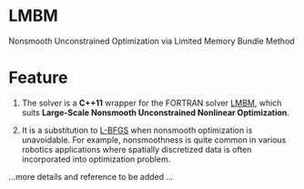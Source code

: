 # LMBM
Nonsmooth Unconstrained Optimization via Limited Memory Bundle Method

# Feature

1. The solver is a __C++11__ wrapper for the FORTRAN solver [LMBM](https://link.springer.com/article/10.1007/s10107-006-0728-2), which suits __Large-Scale Nonsmooth Unconstrained Nonlinear Optimization__.

2. It is a substitution to [L-BFGS](https://github.com/ZJU-FAST-Lab/LBFGS-Lite) when nonsmooth optimization is unavoidable. For example, nonsmoothness is quite common in various robotics applications where spatially discretized data is often incorporated into optimization problem.

...more details and reference to be added ...
